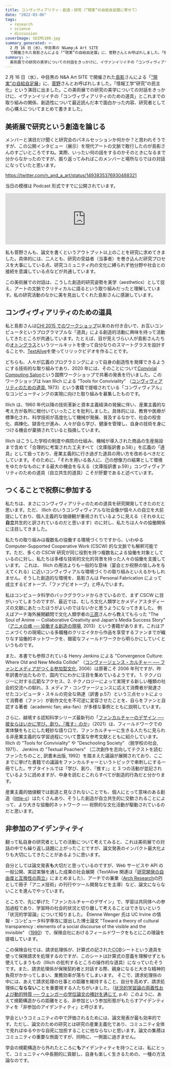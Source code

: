 ```yaml
---
title: コンヴィヴィアリティ・創造・研究（“現実”の自給自足展に寄せて）
date: "2022-03-06"
tags:
  - research
  - science
  - discussion
coverImage: SDIM5189.jpg
summary_generated: >-
  2 月 16 日（水）、中目黒の N&amp;A Art SITE
  で開催された島影さんによる「“現実”の自給自足展」に、菅野さんとお呼ばれしました。「情報工学“研究”の民主化」という演目に出ました。この美術展での研究の美学についての対話をきっかけに、イヴァンイリイチの「コ...
summary: >-
  美術展での研究の美学についての対話をきっかけに、イヴァンイリイチの「コンヴィヴィアリティのための道具」とこれまでの取り組みの関係、創造性について最近読んだ本で面白かった内容、研究者としての心構えについてまとめて書きました。
---
```


2 月 16 日（水）、中目黒の N&A Art SITE で開催された[島影](https://scrapbox.io/keisukeshimakage)さんによる「[“現実”の自給自足展](https://bijutsutecho.com/exhibitions/9485)」に、[菅野](https://www.yusuke-sugano.info)さんとお呼ばれしました。「情報工学“研究”の民主化」という演目に出ました。この美術展での研究の美学についての対話をきっかけに、イヴァンイリイチの「コンヴィヴィアリティのための道具」とこれまでの取り組みの関係、創造性について最近読んだ本で面白かった内容、研究者としての心構えについてまとめて書きました。

## 美術展で研究という創造を論じる

メンバーと演目だけ聞くと研究会のパネルセッションか何かか？と思われそうですが、この公開インタビュー（展示）を現代アートの文脈で敢行したのが島影さんのすごいところですね。実際、いったい何の話をするのかそのときになるまで分からなかったのですが、振り返ってみればこのメンバーと場所ならではの対話になっていたと思います。

https://twitter.com/n_and_a_art/status/1493835376930488321

当日の模様は Podcast 形式ですでに公開されています。

<iframe src="https://anchor.fm/keisuke-shimakage/embed/episodes/ep-e1ei98t/a-a7eg06u" height="161px" width="100%" frameBorder="0" scrolling="no"></iframe>

私も菅野さんも、論文を書くというアウトプット以上のことを研究に求めてきました。具体的には、二人とも、研究の受益者（当事者）を巻き込んだ研究プロセスを大事にしている点、研究コミュニティ内の文化に縛られず他分野や社会との接続を意識している点などが共通しています。

この美術展での対話は、こうした創造的研究姿勢を美学（aesthetics）として捉え、アートの文脈でクリティカルに語るという取り組みだったと理解しています。私の研究活動のなかに美を見出してくれた島影さんに感謝しています。

## コンヴィヴィアリティのための道具

私と島影さんは[CHI 2015 でのワークショップ](https://hci.tokyo/chi2015)以来のお付き合いで、お互いコンピュータというプログラマブルな「道具」による創造的活動に興味を持って活動してきたところが共通しています。たとえば、目が見えづらい人が島影さんたちの[オトングラス](https://project.nikkeibp.co.jp/mirakoto/atcl/wellness/h_vol33)というツールキットを使って自分なりのスマートグラスを設計することや、[TextAlive](https://junkato.jp/ja/textalive)を使ってリリックビデオを作ることです。

どちらも、人々が広義のプログラミングによって自身の創造性を発揮できるようにする技術的な取り組みであり、2020 年には、そのことについて[Convivial Computing Salon](https://2020.programming-conference.org/home/salon-2020)という国際ワークショップで共著の発表を行いました。このワークショップは Ivan Illich による "Tools for Conviviality" （[コンヴィヴィアリティのための道具](https://amzn.to/3HKS9iK), 1973）という書籍で提唱されている「コンヴィヴィアル」なコンピューティングの実現に向けた取り組みを募集したものです。

Illich は、1960 年代以降の技術革新と資本主義経済の発展に伴い、産業主義的な考え方が各所に根付いていったことを批判しました。具体的には、教育や医療が標準化され、科学技術が高度化して機械が発展、普及するなかで、社会の校舎化、病棟化、獄舎化が進み、人々が自ら学び、健康を管理し、自身の技術を身につける機会が棄損されていると指摘しています。

Illich はこうした学校の制度や病院の仕組み、機械が導入された商品の生産施設まで含めて「合理的に考案された工夫すべて（文庫版訳書 p.58）」を広義の「道具」として扱っており、産業主義的に行き過ぎた道具の用い方を改めるべきだとしています。そのために、「それを用いる各人に、己の想像力の結果として環境をゆたかなものにする最大の機会を与える（文庫版訳書 p.59）」コンヴィヴィアリティのための道具（自立共生的道具）こそが肝要であると述べています。

## つくることで祝祭に参加する

私たちは、まさにコンヴィヴィアリティのための道具を研究開発してきたのだと思います。ただ、 Illich のいうコンヴィヴィアルな社会像が個々人の自立を大前提にしており、個人主義的な価値観が重視されているように見える（それゆえに**自立**共生的と訳されているのだと思います）のに対し、私たちは人々の協働関係に注目してきました。

私たちの取り組みは複数名の協働する環境づくりですから、いわゆる Computer-Supported Cooperative Work (CSCW) 的な文脈でも解釈可能です。ただ、多くの CSCW 研究が同じ役割を持つ複数名による協働を対象としているのに対し、私たちは多様な技術的文化的背景を持った人々の協働を支援しています。
これは、 Illich の用法よりも一般的な意味（宴会とか祝祭の愉しみを与えてくれる）に近いコンヴィヴィアルな環境づくりの取り組みといえるかもしれません。そうした創造的な環境を、島影さんは Personal Fabrication によって成立するビオトープ、「ファブビオトープ」と呼んでいます。

私はコンピュータ科学のバックグラウンドからきているので、まず CSCW に目がいってしまうのですが、最近では、むしろ文化人類学とかメディアスタディーズの文献にあたったほうがよいのではないかと思うようになってきました。
例えばアーチ海外展開顧問で文化人類学者の[三原](https://rmihara.net)さんから教えてもらった "The Soul of Anime -- Collaborative Creativity and Japan's Media Success Story" （[アニメの魂 ── 協働する創造の現場](https://amzn.to/3HNmP2R), 2013）という書籍があります。これはアニメづくりの現場にいる多職種のクリエイタから作品を享受するファンまでが織りなす協働的ネットワークを、緻密なフィールドワークから明らかにしていくというものです。

また、本書でも参照されている Henry Jenkins による "Convergence Culture: Where Old and New Media Collide" （[コンヴァージェンス・カルチャー ── ファンとメディアがつくる参加型文化](https://amzn.to/3MpUgfg), 2006）は原著こそ 2006 年刊ですが、昨年訳書が出たもので、国内でにわかに注目を集めているようです。 1. テクノロジーに対する広範なアクセス、2. テクノロジーによって実現する新しい種類の社会的交流への馴れ、3. メディア・コンヴァージェンスに応えて消費者が発達させたコンピュータ・スキルの完全な熟達（訳書 p.57）という三点セットによって消費者（ファン）が創作文化を不可逆に変容させたことを、自らをファンと自認する著者（academic fan; aka-fan）が多様な事例とともに説明しています。

さらに、越境する認知科学シリーズ最新刊の「[ファンカルチャーのデザイン ── 彼女らはいかに学び、創り、『推す』のか](https://amzn.to/3CjBAJr)」（2021）は、フィールドワークでの実体験をもとにした軽妙な語り口で、ファンカルチャーに生きる人たちに見られる非産業主義的な学習過程について豊富な参考文献とともに紹介しています。 Illich の "Tools for Conviviality" や "Deschooling Society" （脱学校の社会, 1971）、 Jenkins の "Textual Poachers" （二次創作を志向してテクストを読むファンたちのこと, 訳書未出版, 1992）を踏まえた議論が展開されており、ここまでに挙げた書籍での議論をファンカルチャーというトピックで串刺しにする一冊でした。サブタイトルでは「学び、創り、『推す』」と 3 つの活動が並記されているように読めますが、中身を読むとこれらすべてが創造的行為だと分かります。

産業主義的価値観では創造と見なされないことでも、個人にとって意味のある創造（[little-c](https://keyword.japancreativity.jp/applied/big-c%E3%83%BBlittle-c/)）はたくさんあり、そうした創造が自立共生的に交歓されることによって、より大きな協働的ネットワーク ── 祝祭的な文化活動が駆動されているのだと思います。

## 非参加のアイデンティティ

翻って私自身の研究者としての活動について考えてみると、これは美術展での対話の中でも繰り返し話題に上がったことですが、論文発表のインパクト最大化よりも大切にしてきたことがあるように思います。

自分としては論文発表**も**大切だと思っているのですが、Web サービスや API の一般公開、実証実験を通した成果の社会展開（TextAlive 関連は「[研究開発の自由度と互換性の両立](https://blog.junkato.jp/ja/posts/2021-12-31-dev-freedom-and-compatibility/)」にまとめました）、アーチでの兼業（[Arch Research](https://research.archinc.jp)の<abbr title="Principal Investigator">PI</abbr>として冊子「アニメ技術」の刊行やツール開発などを主導）など、論文にならないことを進んでやっています。

ところで、先に挙げた「ファンカルチャーのデザイン」で、学習は共同体への参加過程であり、学習時の社会的状況と切り離して考えることはできないという「状況的学習論」について知りました。 Étienne Wenger 氏は UC Irvine の情報・コンピュータ科学専攻に提出した博士論文 "Toward a theory of cultural transparency : elements of a social discourse of the visible and the invisible" （[1990](https://escholarship.org/uc/item/1s31f7wf)）で、保険会社におけるフィールドワークをもとにこの理論を提唱しています。

この保険会社では、請求処理係が、計算式の記された<abbr title="Coordination of Benefits">COB</abbr>シートという道具を使って保険請求を処理するのですが、このシートは計算式の意義を理解せずとも使えてしまうもの（Illich の批判するところの操作的な道具）になっていたそうです。また、請求処理係が保険契約者と対話する際、親身になると大きな精神的負荷がかかってしまい、業務効率が落ちてしまいます。
そこで、請求処理係の中には、あえて請求処理の仕事との距離を維持すること、自分を高めず、請求処理係に**ならない**ことを重要視する人たちがいました。（[状況的学習論の両義性および動的特質 ── ウェンガーの学位論文の検討を通じて](https://ousar.lib.okayama-u.ac.jp/ja/57996), p.4）このように、あえて規範構造からの距離をとる、非参加という参加形態がもたらすアイデンティティを「非参加のアイデンティティ」と呼びます。

学会というコミュニティの中で評価されるためには、論文発表が最も効率的です。ただし、論文のための研究とは研究の産業主義化であり、コミュニティ全体で見ればゆるやかな自死に加担することに他ならないと思います。論文の集積はコミュニティの重要な側面ですが、同時に、一側面に過ぎません。

学会の規範構造から外れたところに**も**アイデンティティを持つことは、私にとって、コミュニティへ中長期的に貢献し、自身も楽しく生きるための、一種の方法論なのです。
